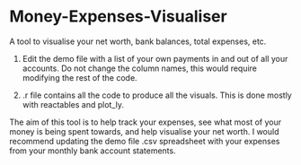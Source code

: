 # Money-Expenses-Visualiser
A tool to visualise your net worth, bank balances, total expenses, etc.


1) Edit the demo file with a list of your own payments in and out of all your accounts. Do not change the column names, this would require modifying the rest of the code.

2) .r file contains all the code to produce all the visuals. This is done mostly with reactables and plot_ly.

The aim of this tool is to help track your expenses, see what most of your money is being spent towards, and help visualise your net worth.
I would recommend updating the demo file .csv spreadsheet with your expenses from your monthly bank account statements.

